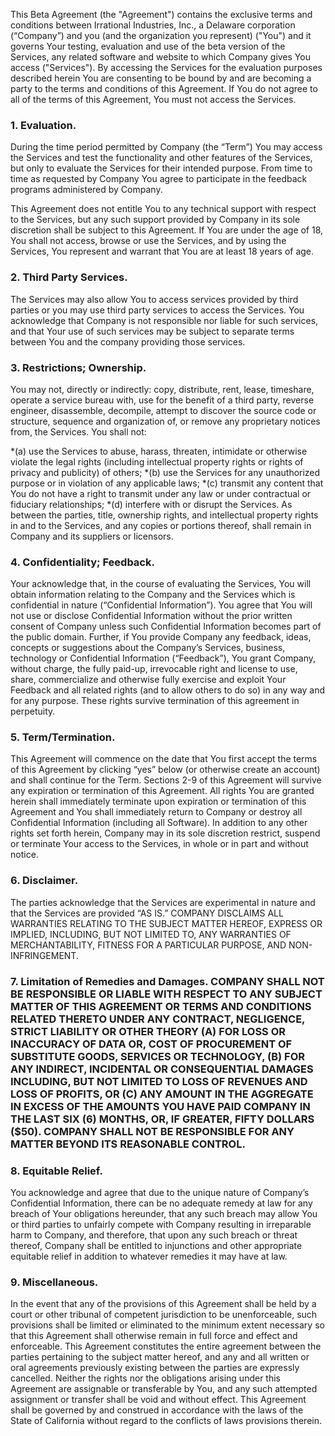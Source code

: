 This Beta Agreement (the "Agreement") contains the exclusive terms and conditions between Irrational Industries, Inc., a Delaware corporation (“Company”) and you (and the organization you represent) ("You") and it governs Your testing, evaluation and use of the beta version of the Services, any related software and website to which Company gives You access ("Services"). By accessing the Services for the evaluation purposes described herein You are consenting to be bound by and are becoming a party to the terms and conditions of this Agreement.  If You do not agree to all of the terms of this Agreement, You must not access the Services.

### 1. Evaluation.

During the time period permitted by Company (the “Term”) You may access the Services and test the functionality and other features of the Services, but only to evaluate the Services for their intended purpose. From time to time as requested by Company You agree to participate in the feedback programs administered by Company.

This Agreement does not entitle You to any technical support with respect to the Services, but any such support provided by Company in its sole discretion shall be subject to this Agreement.  If You are under the age of 18, You shall not access, browse or use the Services, and by using the Services, You represent and warrant that You are at least 18 years of age.

### 2. Third Party Services.

The Services may also allow You to access services provided by third parties or you may use third party services to access the Services.  You acknowledge that Company is not responsible nor liable for such services, and that Your use of such services may be subject to separate terms between You and the company providing those services.

### 3. Restrictions; Ownership.

You may not, directly or indirectly: copy, distribute, rent, lease, timeshare, operate a service bureau with, use for the benefit of a third party, reverse engineer, disassemble, decompile, attempt to discover the source code or structure, sequence and organization of, or remove any proprietary notices from, the Services. You shall not: 

*(a) use the Services to abuse, harass, threaten, intimidate or otherwise violate the legal rights (including intellectual property rights or rights of privacy and publicity) of others;
*(b) use the Services for any unauthorized purpose or in violation of any applicable laws;
*(c) transmit any content that You do not have a right to transmit under any law or under contractual or fiduciary relationships;
*(d) interfere with or disrupt the Services.  As between the parties, title, ownership rights, and intellectual property rights in and to the Services, and any copies or portions thereof, shall remain in Company and its suppliers or licensors.

### 4. Confidentiality; Feedback.

Your acknowledge that, in the course of evaluating the Services, You will obtain information relating to the Company and the Services which is confidential in nature (“Confidential Information”).  You agree that You will not use or disclose Confidential Information without the prior written consent of Company unless such Confidential Information becomes part of the public domain.  Further, if You provide Company any feedback, ideas, concepts or suggestions about the Company’s Services, business, technology or Confidential Information (“Feedback”), You grant Company, without charge, the fully paid-up, irrevocable right and license to use, share, commercialize and otherwise fully exercise and exploit Your Feedback and all related rights (and to allow others to do so) in any way and for any purpose. These rights survive termination of this agreement in perpetuity.

### 5. Term/Termination.

This Agreement will commence on the date that You first accept the terms of this Agreement by clicking “yes” below (or otherwise create an account) and shall continue for the Term.  Sections 2-9 of this Agreement will survive any expiration or termination of this Agreement.  All rights You are granted herein shall immediately terminate upon expiration or termination of this Agreement and You shall immediately return to Company or destroy all Confidential Information (including all Software).  In addition to any other rights set forth herein, Company may in its sole discretion restrict, suspend or terminate Your access to the Services, in whole or in part and without notice.

### 6. Disclaimer.

The parties acknowledge that the Services are experimental in nature and that the Services are provided “AS IS.” COMPANY DISCLAIMS ALL WARRANTIES RELATING TO THE SUBJECT MATTER HEREOF, EXPRESS OR IMPLIED, INCLUDING, BUT NOT LIMITED TO, ANY WARRANTIES OF  MERCHANTABILITY, FITNESS FOR A PARTICULAR PURPOSE, AND NON-INFRINGEMENT.

### 7. Limitation of Remedies and Damages. COMPANY SHALL NOT BE RESPONSIBLE OR LIABLE WITH RESPECT TO ANY SUBJECT MATTER OF THIS AGREEMENT OR TERMS AND CONDITIONS RELATED THERETO UNDER ANY CONTRACT, NEGLIGENCE, STRICT LIABILITY OR OTHER THEORY (A) FOR LOSS OR INACCURACY OF DATA OR, COST OF PROCUREMENT OF SUBSTITUTE GOODS, SERVICES OR TECHNOLOGY, (B) FOR ANY INDIRECT, INCIDENTAL OR CONSEQUENTIAL DAMAGES INCLUDING, BUT NOT LIMITED TO LOSS OF REVENUES AND LOSS OF PROFITS, OR (C) ANY AMOUNT IN THE AGGREGATE IN EXCESS OF THE AMOUNTS YOU HAVE PAID COMPANY IN THE LAST SIX (6) MONTHS, OR, IF GREATER, FIFTY DOLLARS ($50).  COMPANY SHALL NOT BE RESPONSIBLE FOR ANY MATTER BEYOND ITS REASONABLE CONTROL.

### 8. Equitable Relief.

You acknowledge and agree that due to the unique nature of Company’s Confidential Information, there can be no adequate remedy at law for any breach of Your obligations hereunder, that any such breach may allow You or third parties to unfairly compete with Company resulting in irreparable harm to Company, and therefore, that upon any such breach or threat thereof, Company shall be entitled to injunctions and other appropriate equitable relief in addition to whatever remedies it may have at law.

### 9. Miscellaneous.

In the event that any of the provisions of this Agreement shall be held by a court or other tribunal of competent jurisdiction to be unenforceable, such provisions shall be limited or eliminated to the minimum extent necessary so that this Agreement shall otherwise remain in full force and effect and enforceable.  This Agreement constitutes the entire agreement between the parties pertaining to the subject matter hereof, and any and all written or oral agreements previously existing between the parties are expressly cancelled. Neither the rights nor the obligations arising under this Agreement are assignable or transferable by You, and any such attempted assignment or transfer shall be void and without effect. This Agreement shall be governed by and construed in accordance with the laws of the State of California without regard to the conflicts of laws provisions therein.
